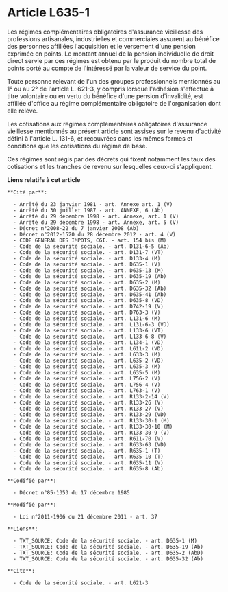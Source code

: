# Article L635-1

Les régimes complémentaires obligatoires d'assurance vieillesse des professions artisanales, industrielles et commerciales
assurent au bénéfice des personnes affiliées l'acquisition et le versement d'une pension exprimée en points. Le montant
annuel de la pension individuelle de droit direct servie par ces régimes est obtenu par le produit du nombre total de points
porté au compte de l'intéressé par la valeur de service du point. 

Toute personne relevant de l'un des groupes professionnels mentionnés au 1° ou au 2° de l'article L. 621-3, y compris lorsque
l'adhésion s'effectue à titre volontaire ou en vertu du bénéfice d'une pension d'invalidité, est affiliée d'office au régime
complémentaire obligatoire de l'organisation dont elle relève. 

Les cotisations aux régimes complémentaires obligatoires d'assurance vieillesse mentionnés au présent article sont assises
sur le revenu d'activité défini à l'article L. 131-6, et recouvrées dans les mêmes formes et conditions que les cotisations
du régime de base. 

Ces régimes sont régis par des décrets qui fixent notamment les taux des cotisations et les tranches de revenu sur lesquelles
ceux-ci s'appliquent.

**Liens relatifs à cet article**

	**Cité par**:

	  - Arrêté du 23 janvier 1981 - art. Annexe art. 1 (V)
	  - Arrêté du 30 juillet 1987 - art. ANNEXE, 6 (Ab)
	  - Arrêté du 29 décembre 1998 - art. Annexe, art. 1 (V)
	  - Arrêté du 29 décembre 1998 - art. Annexe, art. 5 (V)
	  - Décret n°2008-22 du 7 janvier 2008 (Ab)
	  - Décret n°2012-1520 du 28 décembre 2012 - art. 4 (V)
	  - CODE GENERAL DES IMPOTS, CGI. - art. 154 bis (M)
	  - Code de la sécurité sociale. - art. D131-6-5 (Ab)
	  - Code de la sécurité sociale. - art. D131-7 (VT)
	  - Code de la sécurité sociale. - art. D133-4 (M)
	  - Code de la sécurité sociale. - art. D635-1 (V)
	  - Code de la sécurité sociale. - art. D635-13 (M)
	  - Code de la sécurité sociale. - art. D635-19 (Ab)
	  - Code de la sécurité sociale. - art. D635-2 (M)
	  - Code de la sécurité sociale. - art. D635-32 (Ab)
	  - Code de la sécurité sociale. - art. D635-41 (Ab)
	  - Code de la sécurité sociale. - art. D635-8 (VD)
	  - Code de la sécurité sociale. - art. D742-19 (V)
	  - Code de la sécurité sociale. - art. D763-3 (V)
	  - Code de la sécurité sociale. - art. L131-6 (M)
	  - Code de la sécurité sociale. - art. L131-6-3 (VD)
	  - Code de la sécurité sociale. - art. L133-6 (VT)
	  - Code de la sécurité sociale. - art. L133-6-8 (V)
	  - Code de la sécurité sociale. - art. L134-1 (VD)
	  - Code de la sécurité sociale. - art. L611-2 (VD)
	  - Code de la sécurité sociale. - art. L633-3 (M)
	  - Code de la sécurité sociale. - art. L635-2 (VD)
	  - Code de la sécurité sociale. - art. L635-3 (M)
	  - Code de la sécurité sociale. - art. L635-5 (M)
	  - Code de la sécurité sociale. - art. L756-2 (V)
	  - Code de la sécurité sociale. - art. L756-4 (V)
	  - Code de la sécurité sociale. - art. L763-1 (V)
	  - Code de la sécurité sociale. - art. R133-2-14 (V)
	  - Code de la sécurité sociale. - art. R133-26 (V)
	  - Code de la sécurité sociale. - art. R133-27 (V)
	  - Code de la sécurité sociale. - art. R133-29 (VD)
	  - Code de la sécurité sociale. - art. R133-30-1 (M)
	  - Code de la sécurité sociale. - art. R133-30-10 (M)
	  - Code de la sécurité sociale. - art. R133-30-9 (V)
	  - Code de la sécurité sociale. - art. R611-70 (V)
	  - Code de la sécurité sociale. - art. R633-63 (VD)
	  - Code de la sécurité sociale. - art. R635-1 (T)
	  - Code de la sécurité sociale. - art. R635-10 (T)
	  - Code de la sécurité sociale. - art. R635-11 (V)
	  - Code de la sécurité sociale. - art. R635-8 (Ab)

	**Codifié par**:

	  - Décret n°85-1353 du 17 décembre 1985

	**Modifié par**:

	  - Loi n°2011-1906 du 21 décembre 2011 - art. 37

	**Liens**:

	  - TXT_SOURCE: Code de la sécurité sociale. - art. D635-1 (M)
	  - TXT_SOURCE: Code de la sécurité sociale. - art. D635-19 (Ab)
	  - TXT_SOURCE: Code de la sécurité sociale. - art. D635-2 (AbD)
	  - TXT_SOURCE: Code de la sécurité sociale. - art. D635-32 (Ab)

	**Cite**:

	  - Code de la sécurité sociale. - art. L621-3
